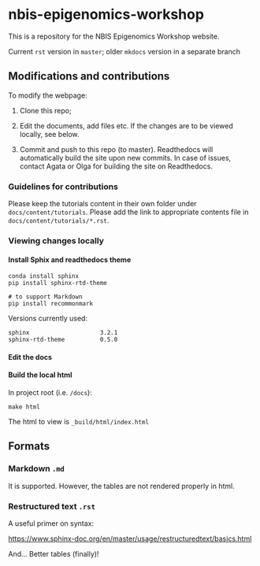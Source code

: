 # nbis-epigenomics-workshop

This is a repository for the NBIS Epigenomics Workshop website.

Current `rst` version in `master`; older `mkdocs` version in a separate branch




## Modifications and contributions

To modify the webpage:

1. Clone this repo;

3. Edit the documents, add files etc. If the changes are to be viewed locally, see below.

4. Commit and push to this repo (to master). Readthedocs will automatically build the site upon new commits. In case of issues, contact Agata or Olga for building the site on Readthedocs.


### Guidelines for contributions

Please keep the tutorials content in their own folder under `docs/content/tutorials`. Please add the link to appropriate contents file in `docs/content/tutorials/*.rst`.


### Viewing changes locally


#### Install Sphix and readthedocs theme

```
conda install sphinx
pip install sphinx-rtd-theme

# to support Markdown
pip install recommonmark
```

Versions currently used:

```
sphinx                    3.2.1
sphinx-rtd-theme          0.5.0
```

#### Edit the docs




#### Build the local html

In project root (i.e. `/docs`):

```
make html
```

The html to view is `_build/html/index.html`


## Formats

### Markdown `.md`

It is supported. However, the tables are not rendered properly in html.


### Restructured text `.rst`


A useful primer on syntax:

https://www.sphinx-doc.org/en/master/usage/restructuredtext/basics.html


And... Better tables (finally)!




